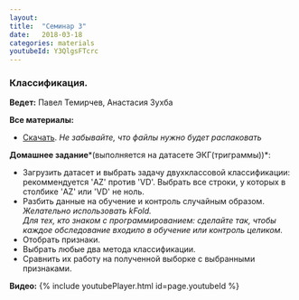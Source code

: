 ```yaml
---
layout: 
title:  "Семинар 3"
date:   2018-03-18
categories: materials 
youtubeId: Y3QlgsFTcrc
---
```

### Классификация.

**Ведeт:** Павел Темирчев, Анастасия Зухба

**Все материалы:**
- [Скачать](https://github.com/appdatascience/appdatascience.github.io/blob/master/assets/notebooks/3sem.zip). *Не забывайте, что файлы нужно будет распаковать*

**Домашнее задание***(выполняется на датасете ЭКГ(триграммы))*:
- Загрузить датасет и выбрать задачу двухклассовой классификации: рекоммендуется 'AZ' против 'VD'. Выбрать все строки, у которых в столбике 'AZ' или 'VD' не ноль.
- Разбить данные на обучение и контроль случайным образом. 
*Желательно использовать kFold.*  
*Для тех, кто знаком с программированием: сделайте так, чтобы каждое обследование входило в обучение или контроль целиком.*
- Отобрать признаки.
- Выбрать любые два метода классификации.
- Сравнить их работу на полученной выборке с выбранными признаками.

**Видео:**
{% include youtubePlayer.html id=page.youtubeId %}
